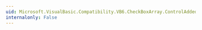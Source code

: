 ```yaml
---
uid: Microsoft.VisualBasic.Compatibility.VB6.CheckBoxArray.ControlAdded
internalonly: False
---
```

